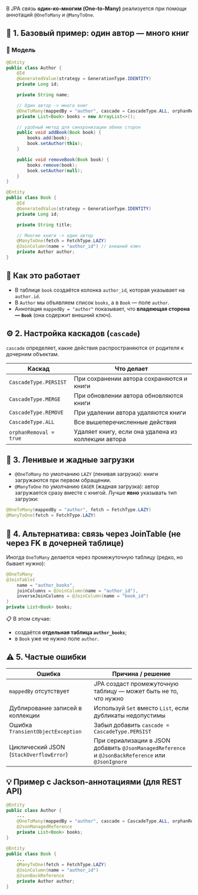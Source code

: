 В JPA связь **один-ко-многим (One-to-Many)** реализуется при помощи аннотаций `@OneToMany` и `@ManyToOne`.  
## 🧩 1. Базовый пример: один автор — много книг
### 🧠 Модель
```java
@Entity
public class Author {
    @Id
    @GeneratedValue(strategy = GenerationType.IDENTITY)
    private Long id;

    private String name;

    // Один автор -> много книг
    @OneToMany(mappedBy = "author", cascade = CascadeType.ALL, orphanRemoval = true)
    private List<Book> books = new ArrayList<>();

    // удобный метод для синхронизации обеих сторон
    public void addBook(Book book) {
        books.add(book);
        book.setAuthor(this);
    }

    public void removeBook(Book book) {
        books.remove(book);
        book.setAuthor(null);
    }
}
```
```java
@Entity
public class Book {
    @Id
    @GeneratedValue(strategy = GenerationType.IDENTITY)
    private Long id;

    private String title;

    // Многие книги -> один автор
    @ManyToOne(fetch = FetchType.LAZY)
    @JoinColumn(name = "author_id") // внешний ключ
    private Author author;
}
```
## 🧠 Как это работает
- В таблице `book` создаётся колонка `author_id`, которая указывает на `author.id`.
- В `Author` мы объявляем список `books`, а в `Book` — поле `author`.
- Аннотация `mappedBy = "author"` показывает, что **владеющая сторона — `Book`** (она содержит внешний ключ).
## ⚙️ 2. Настройка каскадов (`cascade`)
`cascade` определяет, какие действия распространяются от родителя к дочерним объектам.

|Каскад|Что делает|
|---|---|
|`CascadeType.PERSIST`|При сохранении автора сохраняются и книги|
|`CascadeType.MERGE`|При обновлении автора обновляются книги|
|`CascadeType.REMOVE`|При удалении автора удаляются книги|
|`CascadeType.ALL`|Все вышеперечисленные действия|
|`orphanRemoval = true`|Удаляет книгу, если она удалена из коллекции автора|
## 🐢 3. Ленивые и жадные загрузки
- `@OneToMany` по умолчанию `LAZY` (ленивая загрузка): книги загружаются при первом обращении.
- `@ManyToOne` по умолчанию `EAGER` (жадная загрузка): автор загружается сразу вместе с книгой.
Лучше **явно** указывать тип загрузки:
```java
@OneToMany(mappedBy = "author", fetch = FetchType.LAZY)
@ManyToOne(fetch = FetchType.LAZY)
```
## 🧱 4. Альтернатива: связь через JoinTable (не через FK в дочерней таблице)
Иногда `OneToMany` делается через промежуточную таблицу (редко, но бывает нужно):
```java
@OneToMany
@JoinTable(
    name = "author_books",
    joinColumns = @JoinColumn(name = "author_id"),
    inverseJoinColumns = @JoinColumn(name = "book_id")
)
private List<Book> books;
```
📋 В этом случае:
- создаётся **отдельная таблица `author_books`**;
- в `Book` уже не нужно поле `author`.
## ⚠️ 5. Частые ошибки

|Ошибка|Причина / решение|
|---|---|
|`mappedBy` отсутствует|JPA создаст промежуточную таблицу — может быть не то, что нужно|
|Дублирование записей в коллекции|Используй `Set` вместо `List`, если дубликаты недопустимы|
|Ошибка `TransientObjectException`|Забыл добавить `cascade = CascadeType.PERSIST`|
|Циклический JSON (`StackOverflowError`)|При сериализации в JSON добавить `@JsonManagedReference` и `@JsonBackReference` или `@JsonIgnore`|
## 💡 Пример с Jackson-аннотациями (для REST API)
```java
@Entity
public class Author {
    ...
    @OneToMany(mappedBy = "author", cascade = CascadeType.ALL, orphanRemoval = true)
    @JsonManagedReference
    private List<Book> books;
}

@Entity
public class Book {
    ...
    @ManyToOne(fetch = FetchType.LAZY)
    @JoinColumn(name = "author_id")
    @JsonBackReference
    private Author author;
}
```